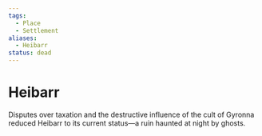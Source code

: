 ```yaml
---
tags:
  - Place
  - Settlement
aliases:
  - Heibarr
status: dead
---
```

# Heibarr
Disputes over taxation and the destructive influence of the cult of Gyronna reduced Heibarr to its current status—a ruin haunted at night by ghosts.  